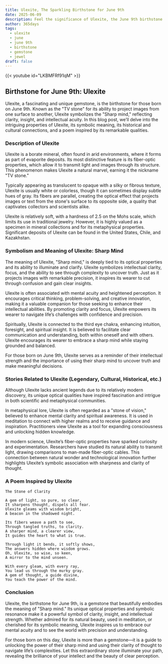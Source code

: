 ```yaml
---
title: Ulexite, The Sparkling Birthstone for June 9th
date: 2025-06-09
description: Feel the significance of Ulexite, the June 9th birthstone symbolizing Sharp mind. Let its beauty and meaning brighten your day.
author: 365days
tags:
  - ulexite
  - june
  - june 9th
  - birthstone
  - gemstone
  - jewel
draft: false
---
```


{{< youtube id="LKBMFRf91qM" >}}

## Birthstone for June 9th: Ulexite

Ulexite, a fascinating and unique gemstone, is the birthstone for those born on June 9th. Known as the "TV stone" for its ability to project images from one surface to another, Ulexite symbolizes the "Sharp mind," reflecting clarity, insight, and intellectual acuity. In this blog post, we’ll delve into the intriguing properties of Ulexite, its symbolic meaning, its historical and cultural connections, and a poem inspired by its remarkable qualities.

### Description of Ulexite

Ulexite is a borate mineral, often found in arid environments, where it forms as part of evaporite deposits. Its most distinctive feature is its fiber-optic properties, which allow it to transmit light and images through its structure. This phenomenon makes Ulexite a natural marvel, earning it the nickname "TV stone."

Typically appearing as translucent to opaque with a silky or fibrous texture, Ulexite is usually white or colorless, though it can sometimes display subtle hues of gray. Its fibers are parallel, creating the optical effect that projects images or text from the stone's surface to its opposite side, a quality that captivates collectors and scientists alike.

Ulexite is relatively soft, with a hardness of 2.5 on the Mohs scale, which limits its use in traditional jewelry. However, it is highly valued as a specimen in mineral collections and for its metaphysical properties. Significant deposits of Ulexite can be found in the United States, Chile, and Kazakhstan.

### Symbolism and Meaning of Ulexite: Sharp Mind

The meaning of Ulexite, "Sharp mind," is deeply tied to its optical properties and its ability to illuminate and clarify. Ulexite symbolizes intellectual clarity, focus, and the ability to see through complexity to uncover truth. Just as it projects images with remarkable precision, it inspires its wearer to cut through confusion and gain clear insights.

Ulexite is often associated with mental acuity and heightened perception. It encourages critical thinking, problem-solving, and creative innovation, making it a valuable companion for those seeking to enhance their intellectual abilities. By promoting clarity and focus, Ulexite empowers its wearer to navigate life’s challenges with confidence and precision.

Spiritually, Ulexite is connected to the third eye chakra, enhancing intuition, foresight, and spiritual insight. It is believed to facilitate clear communication and understanding, both within oneself and with others. Ulexite encourages its wearer to embrace a sharp mind while staying grounded and balanced.

For those born on June 9th, Ulexite serves as a reminder of their intellectual strength and the importance of using their sharp mind to uncover truth and make meaningful decisions.

### Stories Related to Ulexite (Legendary, Cultural, Historical, etc.)

Although Ulexite lacks ancient legends due to its relatively modern discovery, its unique optical qualities have inspired fascination and intrigue in both scientific and metaphysical communities.

In metaphysical lore, Ulexite is often regarded as a "stone of vision," believed to enhance mental clarity and spiritual awareness. It is used in meditation to connect with higher realms and to receive guidance and inspiration. Practitioners view Ulexite as a tool for expanding consciousness and unlocking hidden knowledge.

In modern science, Ulexite’s fiber-optic properties have sparked curiosity and experimentation. Researchers have studied its natural ability to transmit light, drawing comparisons to man-made fiber-optic cables. This connection between natural wonder and technological innovation further highlights Ulexite’s symbolic association with sharpness and clarity of thought.

### A Poem Inspired by Ulexite

```
The Stone of Clarity

A gem of light, so pure, so clear,  
It sharpens thought, dispels all fear.  
Ulexite gleams with wisdom bright,  
A beacon in the shadowed night.  

Its fibers weave a path to see,  
Through tangled truths, to clarity.  
A sharper mind, a clearer view,  
It guides the heart to what is true.  

Through light it bends, it softly shows,  
The answers hidden where wisdom grows.  
Oh, Ulexite, so wise, so keen,  
A mirror to the mind unseen.  

With every gleam, with every ray,  
You lead us through the murky gray.  
A gem of thought, a guide divine,  
You teach the power of the mind.
```

### Conclusion

Ulexite, the birthstone for June 9th, is a gemstone that beautifully embodies the meaning of "Sharp mind." Its unique optical properties and symbolic resonance make it a powerful symbol of clarity, insight, and intellectual strength. Whether admired for its natural beauty, used in meditation, or cherished for its symbolic meaning, Ulexite inspires us to embrace our mental acuity and to see the world with precision and understanding.

For those born on this day, Ulexite is more than a gemstone—it is a guide to unlocking the power of their sharp mind and using their clarity of thought to navigate life’s complexities. Let this extraordinary stone illuminate your path, revealing the brilliance of your intellect and the beauty of clear perception.